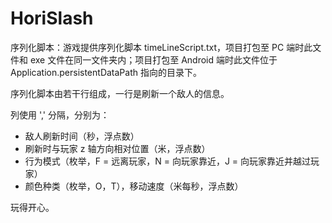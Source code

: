 # HoriSlash

序列化脚本：游戏提供序列化脚本 timeLineScript.txt，项目打包至 PC 端时此文件和 exe 文件在同一文件夹内；项目打包至 Android 端时此文件位于Application.persistentDataPath 指向的目录下。

序列化脚本由若干行组成，一行是刷新一个敌人的信息。

列使用 ',' 分隔，分别为：

- 敌人刷新时间（秒，浮点数）
- 刷新时与玩家 z 轴方向相对位置（米，浮点数）
- 行为模式（枚举，F = 远离玩家，N = 向玩家靠近，J = 向玩家靠近并越过玩家）
- 颜色种类（枚举，O，T），移动速度（米每秒，浮点数）

玩得开心。